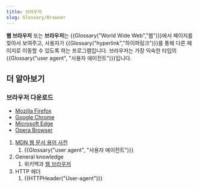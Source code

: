 ```yaml
---
title: 브라우저
slug: Glossary/Browser
---
```

**웹 브라우저** 또는 **브라우저**는 {{Glossary("World Wide Web","웹")}}에서 페이지를 찾아서 보여주고, 사용자가 {{Glossary("hyperlink","하이퍼링크")}}를 통해 다른 페이지로 이동할 수 있도록 하는 프로그램입니다. 브라우저는 가장 익숙한 타입의 {{Glossary("user agent", "사용자 에이전트")}}입니다.

## 더 알아보기

### 브라우저 다운로드

- [Mozilla Firefox](http://www.mozilla.org/ko/firefox/features/)
- [Google Chrome](http://www.google.com/chrome/)
- [Microsoft Edge](https://www.microsoft.com/windows/microsoft-edge)
- [Opera Browser](http://www.opera.com/)

<section id="Quick_links"><ol><li><a href="/ko/docs/Glossary">MDN 웹 문서 용어 사전</a><ol><li>{{Glossary("user agent", "사용자 에이전트")}}</li></ol></li><li>General knowledge<ol><li>위키백과 <a href="https://ko.wikipedia.org/wiki/%EC%9B%B9%20%EB%B8%8C%EB%9D%BC%EC%9A%B0%EC%A0%80">웹 브라우저</a></li></ol></li><li>HTTP 헤더<ol><li>{{HTTPHeader("User-agent")}}</li></ol></li></ol></section>
